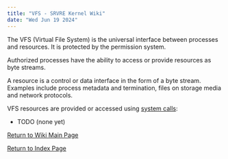 ```yaml
---
title: "VFS - SRVRE Kernel Wiki"
date: "Wed Jun 19 2024"
---
```


The VFS (Virtual File System) is the universal interface between processes
and resources. It is protected by the permission system.

Authorized processes have the ability to access or provide resources
as byte streams.

A resource is a control or data interface in the form of a byte stream.
Examples include process metadata and termination, files on storage media
and network protocols.

VFS resources are provided or accessed using
[system calls](/md/srvre/kernel/wiki/syscalls.md):

* TODO (none yet)

[Return to Wiki Main Page](/md/srvre/kernel/wiki.md)

[Return to Index Page](/md/index.md)
